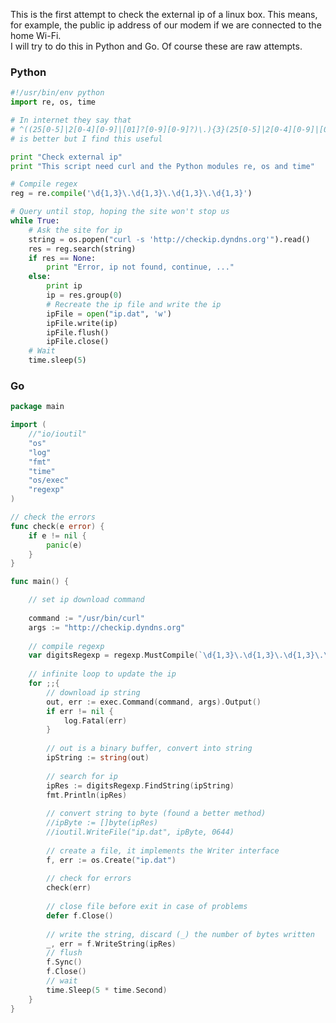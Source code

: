 <!-- 
.. link: 
.. description: 
.. tags: go, golang, python, netword, ip
.. date: 2013/09/03 16:59:56
.. title: Check external ip
.. slug: check-external-ip
-->

This is the first attempt to check the external ip of a linux box. 
This means, for example, the public ip address of our modem if we are connected
to the home Wi-Fi.    
I will try to do this in Python and Go. Of course these are raw attempts.

### Python

````python
#!/usr/bin/env python
import re, os, time

# In internet they say that
# ^((25[0-5]|2[0-4][0-9]|[01]?[0-9][0-9]?)\.){3}(25[0-5]|2[0-4][0-9]|[01]?[0-9][0-9]?)$
# is better but I find this useful

print "Check external ip"
print "This script need curl and the Python modules re, os and time"

# Compile regex
reg = re.compile('\d{1,3}\.\d{1,3}\.\d{1,3}\.\d{1,3}')

# Query until stop, hoping the site won't stop us
while True:
	# Ask the site for ip
	string = os.popen("curl -s 'http://checkip.dyndns.org'").read()
	res = reg.search(string)
	if res == None:
		print "Error, ip not found, continue, ..."
	else:
		print ip
		ip = res.group(0)
		# Recreate the ip file and write the ip
		ipFile = open("ip.dat", 'w')
		ipFile.write(ip)
		ipFile.flush()
		ipFile.close()
	# Wait
	time.sleep(5)
````

### Go

````go
package main

import (
	//"io/ioutil"
    "os"
    "log"
    "fmt"
    "time"
    "os/exec"
    "regexp"
)

// check the errors
func check(e error) {
    if e != nil {
        panic(e)
    }
}

func main() {

	// set ip download command
	
	command := "/usr/bin/curl"
	args := "http://checkip.dyndns.org"
	
	// compile regexp
	var digitsRegexp = regexp.MustCompile(`\d{1,3}\.\d{1,3}\.\d{1,3}\.\d{1,3}`)
	
	// infinite loop to update the ip
    for ;;{
		// download ip string
		out, err := exec.Command(command, args).Output()
		if err != nil {
			log.Fatal(err)
		}
		
		// out is a binary buffer, convert into string
		ipString := string(out)
		
		// search for ip
		ipRes := digitsRegexp.FindString(ipString)
		fmt.Println(ipRes)
		
		// convert string to byte (found a better method)
		//ipByte := []byte(ipRes)
		//ioutil.WriteFile("ip.dat", ipByte, 0644)
		
		// create a file, it implements the Writer interface
		f, err := os.Create("ip.dat")
		
		// check for errors
		check(err)
		
		// close file before exit in case of problems
		defer f.Close()
		
		// write the string, discard (_) the number of bytes written
		_, err = f.WriteString(ipRes)
		// flush 
		f.Sync()
		f.Close()
		// wait
		time.Sleep(5 * time.Second)
    }
}

````



